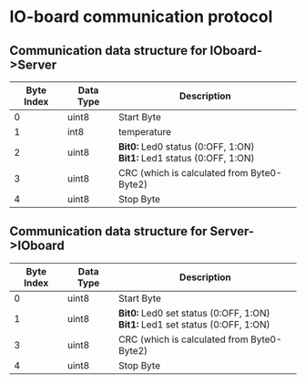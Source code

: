 # IO-board communication protocol

## Communication data structure for IOboard->Server

|Byte Index|Data Type|Description|
|-|-|-|
|0|uint8|Start Byte|
|1|int8|temperature|
|2|uint8|**Bit0:** Led0 status (0:OFF, 1:ON)<br>**Bit1:** Led1 status (0:OFF, 1:ON)<br>|
|3|uint8|CRC (which is calculated from Byte0-Byte2)|
|4|uint8|Stop Byte|


## Communication data structure for Server->IOboard

|Byte Index|Data Type|Description|
|-|-|-|
|0|uint8|Start Byte|
|1|uint8|**Bit0:** Led0 set status (0:OFF, 1:ON)<br>**Bit1:** Led1 set status (0:OFF, 1:ON)<br>|
|3|uint8|CRC (which is calculated from Byte0-Byte2)|
|4|uint8|Stop Byte|

